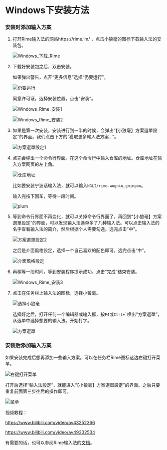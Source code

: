 # Windows下安装方法

### 安装时添加输入方案

1. 打开Rime输入法的网站https://rime.im/ ，点击小狼毫的图标下载输入法的安装包。

    ![Windows_下载_Rime](Windows.assets/Windows_下载_Rime.png)

2. 下载好安装包之后，双击安装。

    如果弹出警告，点开“更多信息”选择“仍要运行”。

    ![仍要运行](Windows.assets/仍要运行.png)

    同意许可证，选择安装位置。点击“安装”。

    ![Windows_Rime_安装1](Windows.assets/Windows_Rime_安装1.png)

    ![Windows_Rime_安装2](Windows.assets/Windows_Rime_安装2.png)

3. 如果是第一次安装，安装进行到一半的时候，会弹出“【小狼毫】方案選單設定”的界面。我们点击下方的“獲取更多輸入法方案...”。

    ![方案選單設定1](Windows.assets/方案選單設定1.png)

4. 点完会弹出一个命令行界面。在这个命令行中输入仓库的地址。仓库地址在输入方案网页的左上角。

    ![仓库地址](Windows.assets/仓库地址.png)

    比如要安装宁波话输入法，就可以输入`NGLI/rime-wugniu_gninpou`。

    输入完按下回车，等待一段时间。

    ![plum](Windows.assets/plum.png)

5. 等到命令行界面不再变化，就可以关掉命令行界面了。再回到“【小狼毫】方案選單設定”的界面，可以发现输入法选单多了几种输入法。可以点击输入法的名字查看输入法的简介，然后根据个人需要勾选。选完点击“中”。

    ![方案選單設定2](Windows.assets/方案選單設定2.png)

    之后是介面風格設定，选择一个自己喜欢的配色即可。选完点击“中”。

    ![介面風格設定](Windows.assets/介面風格設定.png)

6. 再稍等一段时间，等到安装程序提示成功。点击“完成”结束安装。

    ![Windows_Rime_安装3](Windows.assets/Windows_Rime_安装3.png)

7. 点击在任务栏上输入法的图标，选择小狼毫。

    ![选择小狼毫](Windows.assets/选择小狼毫.png)

    选择好之后，打开任何一个编辑器或输入框，按`F4`或`` Ctrl+` ``唤出“方案選單”，从选单中选择想要的输入法。开始打字。

    ![方案選單](Windows.assets/方案選單.png)

### 安装后添加输入方案

如果安装完成后想再添加一些输入方案。可以在任务栏Rime图标这边右键打开菜单。

![右键打开菜单](Windows.assets/右键打开菜单.png)

打开后选择“輸入法設定”，就能进入“【小狼毫】方案選單設定”的界面。之后只要重复前面第三步往后的操作即可。

![菜单](Windows.assets/菜单.png)

视频教程：

https://www.bilibili.com/video/av43252366

https://www.bilibili.com/video/av49332534

有需要的话，也可以参阅Rime输入法的[文档](https://rime.im/docs/)。
